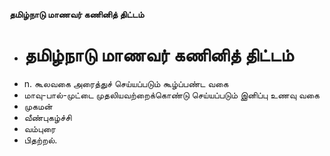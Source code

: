 **தமிழ்நாடு மாணவர் கணினித் திட்டம்**
- # தமிழ்நாடு மாணவர் கணினித் திட்டம்
- n. கூலவகை அரைத்துச் செய்யப்படும் கூழ்ப்பண்ட வகை
- மாவு-பால்-முட்டை முதலியவற்றைக்கொண்டு செய்யப்படும் இனிப்பு உணவு வகை
- முகமன்
- வீண்புகழ்ச்சி
- வம்புரை
- பிதற்றல்.


